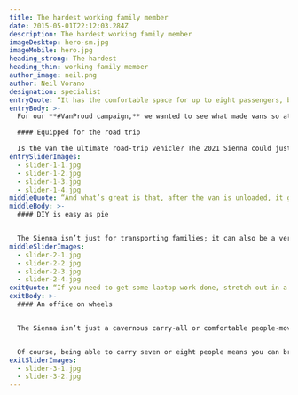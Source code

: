 ```yaml
---
title: The hardest working family member
date: 2015-05-01T22:12:03.284Z
description: The hardest working family member
imageDesktop: hero-sm.jpg
imageMobile: hero.jpg
heading_strong: The hardest
heading_thin: working family member
author_image: neil.png
author: Neil Vorano
designation: specialist
entryQuote: “It has the comfortable space for up to eight passengers, but a host of other features also makes it ideal for getting away from civilization.”
entryBody: >-
  For our **#VanProud campaign,** we wanted to see what made vans so attractive to so many people. As it turns out, the features and capabilities vans provide make them a **perfect fit for busy lives.** Here are a few ways in which a van goes above and beyond simply carrying people.

  #### Equipped for the road trip

  Is the van the ultimate road-trip vehicle? The 2021 Sienna could just be. Of course, it has the comfortable space for up to eight passengers, but a host of other features also makes it ideal for getting away from civilization. **The optional JBL 1,200-watt, 12-speaker audio system is perfect for road tunes,** or the **available entertainment system, with an 11.6-inch screen, HDMI port and wireless headphones,** will keep the rear passengers’ attention. Available all-wheel drive helps on those slippery cottage roads, while the available **1500W power inverter, with household plugs both in the centre cabin and in the rear cargo area,** means that the kids can play their game consoles inside, or parents can run saws or other tools for fixing up the off-grid cabin. Or, of course, run a blender or waffle maker for a little bit of civility.
entrySliderImages:
  - slider-1-1.jpg
  - slider-1-2.jpg
  - slider-1-3.jpg
  - slider-1-4.jpg
middleQuote: “And what’s great is that, after the van is unloaded, it goes back to family duty in moments by just pulling the seats back up.”
middleBody: >-
  #### DIY is easy as pie


  The Sienna isn’t just for transporting families; it can also be a versatile cargo van to help with bigger jobs, such as home DIY or furniture renovations. With the third-row seats folded down and the second row folded forward, **there is a full 2,860L of cargo space available behind the front seats** with a flat floor for all the tools and building materials you could need for renovating your basement or redoing the back garden. And the wide rear and side doors, with the **available Kick Sensor feature,  can also open hands-free with the swipe of a foot,** make it easier to load and unload, especially the heavier things. If there’s something that’s just a little too big to fit inside, **every Sienna can be equipped to tow up to 3,500 lbs.** And what’s great is that, after the van is unloaded, it goes back to family duty in moments by just pulling the seats back up. There’s no other type of vehicle with this kind of versatility.
middleSliderImages:
  - slider-2-1.jpg
  - slider-2-2.jpg
  - slider-2-3.jpg
  - slider-2-4.jpg
exitQuote: “If you need to get some laptop work done, stretch out in a rear seat with your latté close at hand in a cupholder.”
exitBody: >-
  #### An office on wheels


  The Sienna isn’t just a cavernous carry-all or comfortable people-mover; it’s also packed with technology that can make it your mobile office. If you need to get some laptop work done, stretch out in a rear seat with your latté close at hand in a cupholder. And with the **1500W power inverter located behind the centre console,** you can take along a printer or other office equipment you may need to get any job done. And maybe even a coffee maker, if it’s going to be a long day. 


  Of course, being able to carry seven or eight people means you can bring clients or colleagues just about anywhere, either to the construction site, a real estate showing, or wherever work takes you, all in spacious comfort. The bonus is that, **with every Sienna rolling on a hybrid powertrain, you are getting better fuel economy than many compact hatchbacks.** Everyone can agree how good that would be for the bottom line. 
exitSliderImages:
  - slider-3-1.jpg
  - slider-3-2.jpg
---
```

